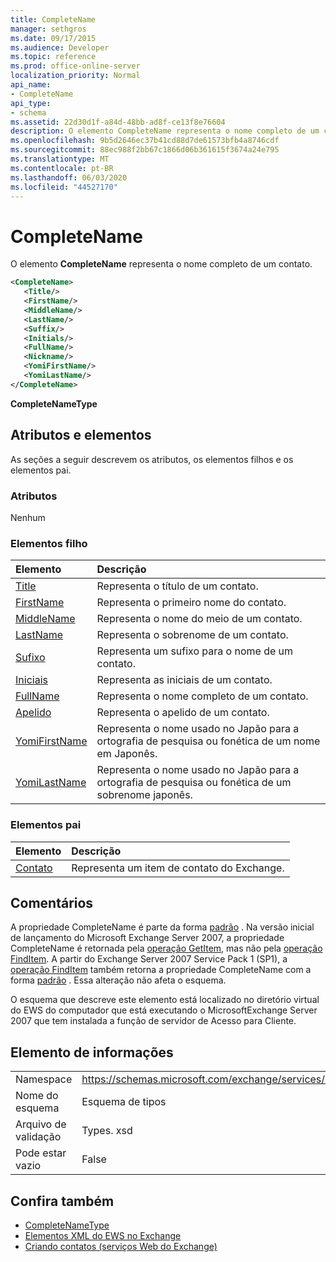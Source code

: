 ```yaml
---
title: CompleteName
manager: sethgros
ms.date: 09/17/2015
ms.audience: Developer
ms.topic: reference
ms.prod: office-online-server
localization_priority: Normal
api_name:
- CompleteName
api_type:
- schema
ms.assetid: 22d30d1f-a84d-48bb-ad8f-ce13f8e76604
description: O elemento CompleteName representa o nome completo de um contato.
ms.openlocfilehash: 9b5d2646ec37b41cd88d7de61573bfb4a8746cdf
ms.sourcegitcommit: 88ec988f2bb67c1866d06b361615f3674a24e795
ms.translationtype: MT
ms.contentlocale: pt-BR
ms.lasthandoff: 06/03/2020
ms.locfileid: "44527170"
---
```

# <a name="completename"></a>CompleteName

O elemento **CompleteName** representa o nome completo de um contato. 
  
```xml
<CompleteName>
   <Title/>
   <FirstName/>
   <MiddleName/>
   <LastName/>
   <Suffix/>
   <Initials/>
   <FullName/>
   <Nickname/>
   <YomiFirstName/>
   <YomiLastName/>
</CompleteName>
```

 **CompleteNameType**
## <a name="attributes-and-elements"></a>Atributos e elementos

As seções a seguir descrevem os atributos, os elementos filhos e os elementos pai.
  
### <a name="attributes"></a>Atributos

Nenhum
  
### <a name="child-elements"></a>Elementos filho

|**Elemento**|**Descrição**|
|:-----|:-----|
|[Title](title.md) <br/> |Representa o título de um contato.  <br/> |
|[FirstName](firstname.md) <br/> |Representa o primeiro nome do contato.  <br/> |
|[MiddleName](middlename.md) <br/> |Representa o nome do meio de um contato.  <br/> |
|[LastName](lastname.md) <br/> |Representa o sobrenome de um contato.  <br/> |
|[Sufixo](suffix.md) <br/> |Representa um sufixo para o nome de um contato.  <br/> |
|[Iniciais](initials.md) <br/> |Representa as iniciais de um contato.  <br/> |
|[FullName](fullname.md) <br/> |Representa o nome completo de um contato.  <br/> |
|[Apelido](nickname.md) <br/> |Representa o apelido de um contato.  <br/> |
|[YomiFirstName](yomifirstname.md) <br/> |Representa o nome usado no Japão para a ortografia de pesquisa ou fonética de um nome em Japonês.  <br/> |
|[YomiLastName](yomilastname.md) <br/> |Representa o nome usado no Japão para a ortografia de pesquisa ou fonética de um sobrenome japonês.  <br/> |
   
### <a name="parent-elements"></a>Elementos pai

|**Elemento**|**Descrição**|
|:-----|:-----|
|[Contato](contact.md) <br/> |Representa um item de contato do Exchange.  <br/> |
   
## <a name="remarks"></a>Comentários

A propriedade CompleteName é parte da forma [padrão](https://docs.microsoft.com/dotnet/api/exchangewebservices.defaultshapenamestype?view=exchange-ews-proxy) . Na versão inicial de lançamento do Microsoft Exchange Server 2007, a propriedade CompleteName é retornada pela [operação GetItem](getitem-operation.md), mas não pela [operação FindItem](finditem-operation.md). A partir do Exchange Server 2007 Service Pack 1 (SP1), a [operação FindItem](finditem-operation.md) também retorna a propriedade CompleteName com a forma [padrão](https://docs.microsoft.com/dotnet/api/exchangewebservices.defaultshapenamestype?view=exchange-ews-proxy) . Essa alteração não afeta o esquema. 
  
O esquema que descreve este elemento está localizado no diretório virtual do EWS do computador que está executando o MicrosoftExchange Server 2007 que tem instalada a função de servidor de Acesso para Cliente.
  
## <a name="element-information"></a>Elemento de informações

|||
|:-----|:-----|
|Namespace  <br/> |https://schemas.microsoft.com/exchange/services/2006/types  <br/> |
|Nome do esquema  <br/> |Esquema de tipos  <br/> |
|Arquivo de validação  <br/> |Types. xsd  <br/> |
|Pode estar vazio  <br/> |False  <br/> |
   
## <a name="see-also"></a>Confira também

- [CompleteNameType](https://msdn.microsoft.com/library/ExchangeWebServices.CompleteNameType.aspx)
- [Elementos XML do EWS no Exchange](ews-xml-elements-in-exchange.md)
- [Criando contatos (serviços Web do Exchange)](https://msdn.microsoft.com/library/4845917e-70d1-481c-bbd7-011ec6571789%28Office.15%29.aspx)


